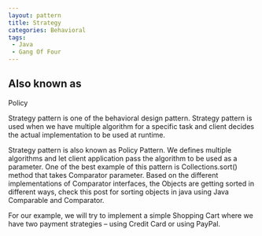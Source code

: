```yaml
---
layout: pattern
title: Strategy
categories: Behavioral
tags:
 - Java
 - Gang Of Four
---
```


## Also known as
Policy

Strategy pattern is one of the behavioral design pattern. Strategy pattern is used when we have multiple algorithm for a specific task and client decides the actual implementation to be used at runtime.

Strategy pattern is also known as Policy Pattern. We defines multiple algorithms and let client application pass the algorithm to be used as a parameter. One of the best example of this pattern is Collections.sort() method that takes Comparator parameter. Based on the different implementations of Comparator interfaces, the Objects are getting sorted in different ways, check this post for sorting objects in java using Java Comparable and Comparator.

For our example, we will try to implement a simple Shopping Cart where we have two payment strategies – using Credit Card or using PayPal.
